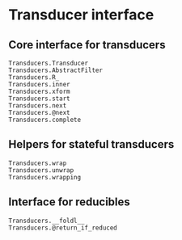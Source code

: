 # Transducer interface

## Core interface for transducers

```@docs
Transducers.Transducer
Transducers.AbstractFilter
Transducers.R_
Transducers.inner
Transducers.xform
Transducers.start
Transducers.next
Transducers.@next
Transducers.complete
```

## Helpers for stateful transducers

```@docs
Transducers.wrap
Transducers.unwrap
Transducers.wrapping
```

## Interface for reducibles

```@docs
Transducers.__foldl__
Transducers.@return_if_reduced
```
